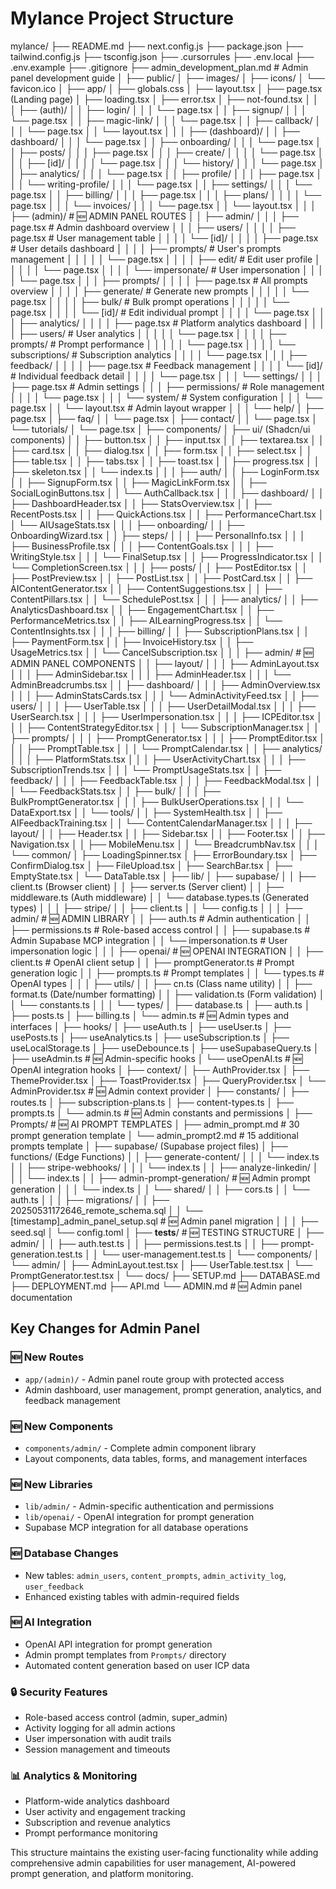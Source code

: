 # Mylance Project Structure

mylance/
├── README.md
├── next.config.js
├── package.json
├── tailwind.config.js
├── tsconfig.json
├── .cursorrules
├── .env.local
├── .env.example
├── .gitignore
├── admin_development_plan.md # Admin panel development guide
│
├── public/
│ ├── images/
│ ├── icons/
│ └── favicon.ico
│
├── app/
│ ├── globals.css
│ ├── layout.tsx
│ ├── page.tsx (Landing page)
│ ├── loading.tsx
│ ├── error.tsx
│ ├── not-found.tsx
│ │
│ ├── (auth)/
│ │ ├── login/
│ │ │ └── page.tsx
│ │ ├── signup/
│ │ │ └── page.tsx
│ │ ├── magic-link/
│ │ │ └── page.tsx
│ │ ├── callback/
│ │ │ └── page.tsx
│ │ └── layout.tsx
│ │
│ ├── (dashboard)/
│ │ ├── dashboard/
│ │ │ └── page.tsx
│ │ ├── onboarding/
│ │ │ └── page.tsx
│ │ ├── posts/
│ │ │ ├── page.tsx
│ │ │ ├── create/
│ │ │ │ └── page.tsx
│ │ │ ├── [id]/
│ │ │ │ └── page.tsx
│ │ │ └── history/
│ │ │ └── page.tsx
│ │ ├── analytics/
│ │ │ └── page.tsx
│ │ ├── profile/
│ │ │ ├── page.tsx
│ │ │ └── writing-profile/
│ │ │ └── page.tsx
│ │ ├── settings/
│ │ │ └── page.tsx
│ │ ├── billing/
│ │ │ ├── page.tsx
│ │ │ ├── plans/
│ │ │ │ └── page.tsx
│ │ │ └── invoices/
│ │ │ └── page.tsx
│ │ └── layout.tsx
│ │
│ ├── (admin)/ # 🆕 ADMIN PANEL ROUTES
│ │ ├── admin/
│ │ │ ├── page.tsx # Admin dashboard overview
│ │ │ ├── users/
│ │ │ │ ├── page.tsx # User management table
│ │ │ │ └── [id]/
│ │ │ │ ├── page.tsx # User details dashboard
│ │ │ │ ├── prompts/ # User's prompts management
│ │ │ │ │ └── page.tsx
│ │ │ │ ├── edit/ # Edit user profile
│ │ │ │ │ └── page.tsx
│ │ │ │ └── impersonate/ # User impersonation
│ │ │ │ └── page.tsx
│ │ │ ├── prompts/
│ │ │ │ ├── page.tsx # All prompts overview
│ │ │ │ ├── generate/ # Generate new prompts
│ │ │ │ │ └── page.tsx
│ │ │ │ ├── bulk/ # Bulk prompt operations
│ │ │ │ │ └── page.tsx
│ │ │ │ └── [id]/ # Edit individual prompt
│ │ │ │ └── page.tsx
│ │ │ ├── analytics/
│ │ │ │ ├── page.tsx # Platform analytics dashboard
│ │ │ │ ├── users/ # User analytics
│ │ │ │ │ └── page.tsx
│ │ │ │ ├── prompts/ # Prompt performance
│ │ │ │ │ └── page.tsx
│ │ │ │ └── subscriptions/ # Subscription analytics
│ │ │ │ └── page.tsx
│ │ │ ├── feedback/
│ │ │ │ ├── page.tsx # Feedback management
│ │ │ │ └── [id]/ # Individual feedback detail
│ │ │ │ └── page.tsx
│ │ │ └── settings/
│ │ │ ├── page.tsx # Admin settings
│ │ │ ├── permissions/ # Role management
│ │ │ │ └── page.tsx
│ │ │ └── system/ # System configuration
│ │ │ └── page.tsx
│ │ └── layout.tsx # Admin layout wrapper
│ │
│ └── help/
│ ├── page.tsx
│ ├── faq/
│ │ └── page.tsx
│ ├── contact/
│ │ └── page.tsx
│ └── tutorials/
│ └── page.tsx
│
├── components/
│ ├── ui/ (Shadcn/ui components)
│ │ ├── button.tsx
│ │ ├── input.tsx
│ │ ├── textarea.tsx
│ │ ├── card.tsx
│ │ ├── dialog.tsx
│ │ ├── form.tsx
│ │ ├── select.tsx
│ │ ├── table.tsx
│ │ ├── tabs.tsx
│ │ ├── toast.tsx
│ │ ├── progress.tsx
│ │ ├── skeleton.tsx
│ │ └── index.ts
│ │
│ ├── auth/
│ │ ├── LoginForm.tsx
│ │ ├── SignupForm.tsx
│ │ ├── MagicLinkForm.tsx
│ │ ├── SocialLoginButtons.tsx
│ │ └── AuthCallback.tsx
│ │
│ ├── dashboard/
│ │ ├── DashboardHeader.tsx
│ │ ├── StatsOverview.tsx
│ │ ├── RecentPosts.tsx
│ │ ├── QuickActions.tsx
│ │ ├── PerformanceChart.tsx
│ │ └── AIUsageStats.tsx
│ │
│ ├── onboarding/
│ │ ├── OnboardingWizard.tsx
│ │ ├── steps/
│ │ │ ├── PersonalInfo.tsx
│ │ │ ├── BusinessProfile.tsx
│ │ │ ├── ContentGoals.tsx
│ │ │ ├── WritingStyle.tsx
│ │ │ └── FinalSetup.tsx
│ │ ├── ProgressIndicator.tsx
│ │ └── CompletionScreen.tsx
│ │
│ ├── posts/
│ │ ├── PostEditor.tsx
│ │ ├── PostPreview.tsx
│ │ ├── PostList.tsx
│ │ ├── PostCard.tsx
│ │ ├── AIContentGenerator.tsx
│ │ ├── ContentSuggestions.tsx
│ │ ├── ContentPillars.tsx
│ │ └── SchedulePost.tsx
│ │
│ ├── analytics/
│ │ ├── AnalyticsDashboard.tsx
│ │ ├── EngagementChart.tsx
│ │ ├── PerformanceMetrics.tsx
│ │ ├── AILearningProgress.tsx
│ │ └── ContentInsights.tsx
│ │
│ ├── billing/
│ │ ├── SubscriptionPlans.tsx
│ │ ├── PaymentForm.tsx
│ │ ├── InvoiceHistory.tsx
│ │ ├── UsageMetrics.tsx
│ │ └── CancelSubscription.tsx
│ │
│ ├── admin/ # 🆕 ADMIN PANEL COMPONENTS
│ │ ├── layout/
│ │ │ ├── AdminLayout.tsx
│ │ │ ├── AdminSidebar.tsx
│ │ │ ├── AdminHeader.tsx
│ │ │ └── AdminBreadcrumbs.tsx
│ │ ├── dashboard/
│ │ │ ├── AdminOverview.tsx
│ │ │ ├── AdminStatsCards.tsx
│ │ │ └── AdminActivityFeed.tsx
│ │ ├── users/
│ │ │ ├── UserTable.tsx
│ │ │ ├── UserDetailModal.tsx
│ │ │ ├── UserSearch.tsx
│ │ │ ├── UserImpersonation.tsx
│ │ │ ├── ICPEditor.tsx
│ │ │ ├── ContentStrategyEditor.tsx
│ │ │ └── SubscriptionManager.tsx
│ │ ├── prompts/
│ │ │ ├── PromptGenerator.tsx
│ │ │ ├── PromptEditor.tsx
│ │ │ ├── PromptTable.tsx
│ │ │ └── PromptCalendar.tsx
│ │ ├── analytics/
│ │ │ ├── PlatformStats.tsx
│ │ │ ├── UserActivityChart.tsx
│ │ │ ├── SubscriptionTrends.tsx
│ │ │ └── PromptUsageStats.tsx
│ │ ├── feedback/
│ │ │ ├── FeedbackTable.tsx
│ │ │ ├── FeedbackModal.tsx
│ │ │ └── FeedbackStats.tsx
│ │ ├── bulk/
│ │ │ ├── BulkPromptGenerator.tsx
│ │ │ ├── BulkUserOperations.tsx
│ │ │ └── DataExport.tsx
│ │ └── tools/
│ │ ├── SystemHealth.tsx
│ │ ├── AIFeedbackTraining.tsx
│ │ └── ContentCalendarManager.tsx
│ │
│ ├── layout/
│ │ ├── Header.tsx
│ │ ├── Sidebar.tsx
│ │ ├── Footer.tsx
│ │ ├── Navigation.tsx
│ │ ├── MobileMenu.tsx
│ │ └── BreadcrumbNav.tsx
│ │
│ └── common/
│ ├── LoadingSpinner.tsx
│ ├── ErrorBoundary.tsx
│ ├── ConfirmDialog.tsx
│ ├── FileUpload.tsx
│ ├── SearchBar.tsx
│ ├── EmptyState.tsx
│ └── DataTable.tsx
│
├── lib/
│ ├── supabase/
│ │ ├── client.ts (Browser client)
│ │ ├── server.ts (Server client)
│ │ ├── middleware.ts (Auth middleware)
│ │ └── database.types.ts (Generated types)
│ │
│ ├── stripe/
│ │ ├── client.ts
│ │ └── config.ts
│ │
│ ├── admin/ # 🆕 ADMIN LIBRARY
│ │ ├── auth.ts # Admin authentication
│ │ ├── permissions.ts # Role-based access control
│ │ ├── supabase.ts # Admin Supabase MCP integration
│ │ └── impersonation.ts # User impersonation logic
│ │
│ ├── openai/ # 🆕 OPENAI INTEGRATION
│ │ ├── client.ts # OpenAI client setup
│ │ ├── promptGenerator.ts # Prompt generation logic
│ │ ├── prompts.ts # Prompt templates
│ │ └── types.ts # OpenAI types
│ │
│ ├── utils/
│ │ ├── cn.ts (Class name utility)
│ │ ├── format.ts (Date/number formatting)
│ │ ├── validation.ts (Form validation)
│ │ └── constants.ts
│ │
│ └── types/
│ ├── database.ts
│ ├── auth.ts
│ ├── posts.ts
│ ├── billing.ts
│ └── admin.ts # 🆕 Admin types and interfaces
│
├── hooks/
│ ├── useAuth.ts
│ ├── useUser.ts
│ ├── usePosts.ts
│ ├── useAnalytics.ts
│ ├── useSubscription.ts
│ ├── useLocalStorage.ts
│ ├── useDebounce.ts
│ ├── useSupabaseQuery.ts
│ ├── useAdmin.ts # 🆕 Admin-specific hooks
│ └── useOpenAI.ts # 🆕 OpenAI integration hooks
│
├── context/
│ ├── AuthProvider.tsx
│ ├── ThemeProvider.tsx
│ ├── ToastProvider.tsx
│ ├── QueryProvider.tsx
│ └── AdminProvider.tsx # 🆕 Admin context provider
│
├── constants/
│ ├── routes.ts
│ ├── subscription-plans.ts
│ ├── content-types.ts
│ ├── prompts.ts
│ └── admin.ts # 🆕 Admin constants and permissions
│
├── Prompts/ # 🆕 AI PROMPT TEMPLATES
│ ├── admin_prompt.md # 30 prompt generation template
│ └── admin_prompt2.md # 15 additional prompts template
│
├── supabase/ (Supabase project files)
│ ├── functions/ (Edge Functions)
│ │ ├── generate-content/
│ │ │ └── index.ts
│ │ ├── stripe-webhooks/
│ │ │ └── index.ts
│ │ ├── analyze-linkedin/
│ │ │ └── index.ts
│ │ ├── admin-prompt-generation/ # 🆕 Admin prompt generation
│ │ │ └── index.ts
│ │ └── shared/
│ │ ├── cors.ts
│ │ └── auth.ts
│ │
│ ├── migrations/
│ │ ├── 20250531172646_remote_schema.sql
│ │ └── [timestamp]\_admin_panel_setup.sql # 🆕 Admin panel migration
│ │
│ ├── seed.sql
│ └── config.toml
│
├── **tests**/ # 🆕 TESTING STRUCTURE
│ ├── admin/
│ │ ├── auth.test.ts
│ │ ├── permissions.test.ts
│ │ ├── prompt-generation.test.ts
│ │ └── user-management.test.ts
│ └── components/
│ └── admin/
│ ├── AdminLayout.test.tsx
│ ├── UserTable.test.tsx
│ └── PromptGenerator.test.tsx
│
└── docs/
├── SETUP.md
├── DATABASE.md
├── DEPLOYMENT.md
├── API.md
└── ADMIN.md # 🆕 Admin panel documentation

## Key Changes for Admin Panel

### 🆕 New Routes

- `app/(admin)/` - Admin panel route group with protected access
- Admin dashboard, user management, prompt generation, analytics, and feedback management

### 🆕 New Components

- `components/admin/` - Complete admin component library
- Layout components, data tables, forms, and management interfaces

### 🆕 New Libraries

- `lib/admin/` - Admin-specific authentication and permissions
- `lib/openai/` - OpenAI integration for prompt generation
- Supabase MCP integration for all database operations

### 🆕 Database Changes

- New tables: `admin_users`, `content_prompts`, `admin_activity_log`, `user_feedback`
- Enhanced existing tables with admin-required fields

### 🆕 AI Integration

- OpenAI API integration for prompt generation
- Admin prompt templates from `Prompts/` directory
- Automated content generation based on user ICP data

### 🔒 Security Features

- Role-based access control (admin, super_admin)
- Activity logging for all admin actions
- User impersonation with audit trails
- Session management and timeouts

### 📊 Analytics & Monitoring

- Platform-wide analytics dashboard
- User activity and engagement tracking
- Subscription and revenue analytics
- Prompt performance monitoring

This structure maintains the existing user-facing functionality while adding comprehensive admin capabilities for user management, AI-powered prompt generation, and platform monitoring.
